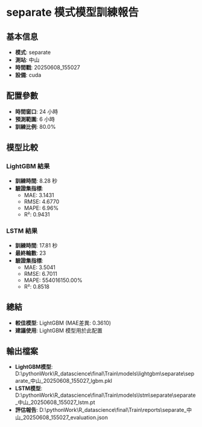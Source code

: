 
# separate 模式模型訓練報告

## 基本信息
- **模式**: separate
- **測站**: 中山
- **時間戳**: 20250608_155027
- **設備**: cuda

## 配置參數
- **時間窗口**: 24 小時
- **預測範圍**: 6 小時
- **訓練比例**: 80.0%

## 模型比較

### LightGBM 結果

- **訓練時間**: 8.28 秒
- **驗證集指標**:
  - MAE: 3.1431
  - RMSE: 4.6770
  - MAPE: 6.96%
  - R²: 0.9431

### LSTM 結果

- **訓練時間**: 17.81 秒
- **最終輪數**: 23
- **驗證集指標**:
  - MAE: 3.5041
  - RMSE: 6.7011
  - MAPE: 554016150.00%
  - R²: 0.8518

## 總結

- **較佳模型**: LightGBM (MAE差異: 0.3610)
- **建議使用**: LightGBM 模型用於此配置


## 輸出檔案
- **LightGBM模型**: D:\pythonWork\R_datascience\final\Train\models\lightgbm\separate\separate_中山_20250608_155027_lgbm.pkl
- **LSTM模型**: D:\pythonWork\R_datascience\final\Train\models\lstm\separate\separate_中山_20250608_155027_lstm.pt
- **評估報告**: D:\pythonWork\R_datascience\final\Train\reports\separate_中山_20250608_155027_evaluation.json
